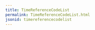 ```yaml
---
title: TimeReferenceCodeList
permalink: TimeReferenceCodeList.html
jsonid: timereferencecodelist
---
```


